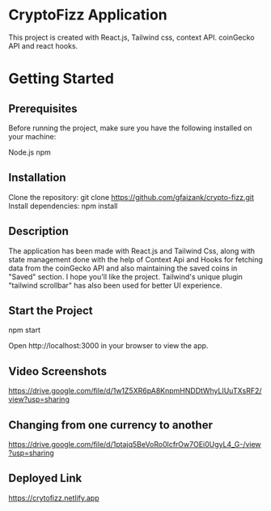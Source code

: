 # CryptoFizz Application

This project is created with React.js, Tailwind css, context API. coinGecko API and react hooks.

# Getting Started

## Prerequisites

Before running the project, make sure you have the following installed on your machine:

Node.js
npm 

## Installation

Clone the repository:
git clone https://github.com/gfaizank/crypto-fizz.git
Install dependencies:
npm install

## Description

The application has been made with React.js and Tailwind Css, along with state management done with the help of Context Api and Hooks for fetching data from the coinGecko API and also maintaining the saved coins in "Saved" section. I hope you'll like the project. Tailwind's unique plugin "tailwind scrollbar" has also been used for better UI experience.


## Start the Project
npm start

Open http://localhost:3000 in your browser to view the app.

## Video Screenshots 
https://drive.google.com/file/d/1w1Z5XR6pA8KnpmHNDDtWhyLIUuTXsRF2/view?usp=sharing


## Changing from one currency to another

https://drive.google.com/file/d/1ptajq5BeVoRo0lcfrOw7OEi0UgyL4_G-/view?usp=sharing


## Deployed Link

https://crytofizz.netlify.app

